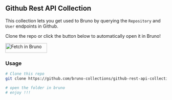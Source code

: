 ## Github Rest API Collection

This collection lets you get used to Bruno by querying the `Repository` and `User` endpoints in Github. 

Clone the repo or click the button below to automatically open it in Bruno! 

[<img src="https://fetch.usebruno.com/button.svg" alt="Fetch in Bruno" style="width: 130px; height: 30px;" width="128" height="32">](https://fetch.usebruno.com?url=https%3A%2F%2Fgithub.com%2Fbruno-collections%2Fgithub-rest-api-collection.git "target=_blank rel=noopener noreferrer")
### Usage
```bash
# Clone this repo 
git clone https://github.com/bruno-collections/github-rest-api-collection.git

# open the folder in bruno
# enjoy !!!
```

